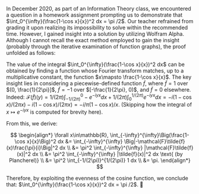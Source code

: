 In December 2020, as part of an Information Theory class, we encountered a question in a homework assignment prompting us to demonstrate that $\int_0^{\infty}(\frac{1-\cos x}{x})^2 dx = \pi /2$.
Our teacher refrained from grading it upon realizing its impossibility to solve within the recommended time. However, I gained insight into a solution by utilizing Wolfram Alpha. Although I cannot recall the exact method employed to gain the insight (probably through the iterative examination of function graphs), the proof unfolded as follows:

The value of the integral $\int_0^{\infty}(\frac{1-\cos x}{x})^2 dx$ can be obtained by finding a function whose Fourier transform matches, up to a multiplicative constant, the function $x\mapsto \frac{1-\cos x}{x}$. The key insight lies in considering a piecewise-defined function $\tilde{f}$, where $\tilde{f}=1$ over  $(0, \frac{1}{2\pi}]$, $\tilde{f}=-1$ over $[-\frac{1}{2\pi}, 0)$, and $\tilde{f}=0$ elsewhere. Indeed:
$\mathcal{F}(\tilde{f})(y)=1/(2\pi)\int_{-1/(2\pi)}^{0} -e^{-i y x}dx+1/(2\pi)\int_{0}^{1/(2\pi)} e^{-i y x}dx=-i(1-\cos x)/(2\pi x) -i(1-\cos x)/(2\pi x)=-i/\pi (1-\cos x)/x$. (Skipping how the integral of $x\mapsto e^{-i y x}$ is computed for brevity here).

From this, we derive:

$$
\begin{align*}
\forall x\in\mathbb{R}, \int_{-\infty}^{\infty}\Big(\frac{1-\cos x}{x}\Big)^2 dx &= \int_{-\infty}^{\infty} \Big|-\mathcal{F}\tilde{f}(x)\frac{\pi}{i}\Big|^2 dx \\
&= \pi^2 \int_{-\infty}^{\infty} |\mathcal{F}\tilde{f}(x)|^2 dx \\
&= \pi^2 \int_{-\infty}^{\infty} |\tilde{f}(x)|^2 dx \text{ (by Plancherel)} \\
&= \pi^2 \int_{-1/(2\pi)}^{1/(2\pi)} 1 dx \\
&= \pi.
\end{align*}
$$

Therefore, by exploiting the evenness of the cosine function, we conclude that: $\int_0^{\infty}(\frac{1-\cos x}{x})^2 dx = \pi /2$. 💪